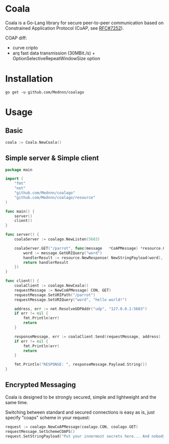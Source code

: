 # Coala



Coala is a Go-Lang library for secure peer-to-peer communication based on Constrained Application Protocol (CoAP, see [RFC#7252](https://tools.ietf.org/html/rfc7252)).

COAP diff:

- curve cripto
- arq fast data transmission (30MBit./s) + OptionSelectiveRepeatWindowSize option




# Installation
```
go get -u github.com/Mednnn/coalago
```



# Usage



## Basic

```go
coala := Coala.NewCoala()
```



## Simple server & Simple client

```go
package main

import (
	"fmt"
	"net"
	"github.com/Mednnn/coalago"
	"github.com/Mednnn/coalago/resource" 
)

func main() {
	server()
	client()
}

func server() {
	coalaServer := coalago.NewListen(5683)

	coalaServer.GET("/parrot", func(message   *CoAPMessage) *resource.CoAPResourceHandlerResult {
		word := message.GetURIQuery("word")
		handlerResult := resource.NewResponse( NewStringPayload(word), CoapCodeContent)
		return handlerResult
	})
}

func client() {
	coalaClient := coalago.NewCoala()
	requestMessage := NewCoAPMessage( CON, GET)
	requestMessage.SetURIPath("/parrot")
	requestMessage.SetURIQuery("word", "hello world!")

	address, err := net.ResolveUDPAddr("udp", "127.0.0.1:5683")
	if err != nil {
		fmt.Println(err)
		return
	}

	responseMessage, err := coalaClient.Send(requestMessage, address)
	if err != nil {
		fmt.Println(err)
		return
	}

	fmt.Println("RESPONSE: ", responseMessage.Payload.String())
}
```

## Encrypted Messaging

Coala is designed to be strongly secured, simple and lightweight and the same time.

Switching between standard and secured connections is easy as is, just specify "coaps" scheme in your request:

```go
request := coalago.NewCoAPMessage(coalago.CON, coalago.GET)
requestMessage.SetSchemeCOAPS()
request.SetStringPayload("Put your innermost secrets here... And nobody will be able to read it...")
```




